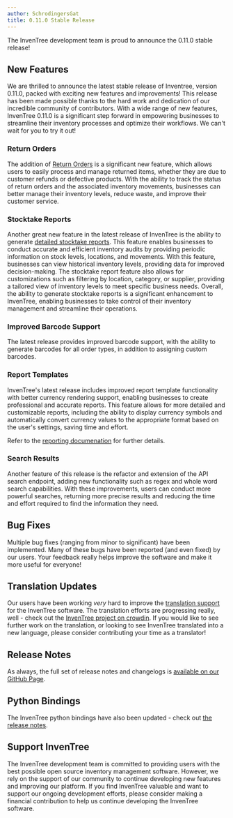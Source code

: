 ```yaml
---
author: SchrodingersGat
title: 0.11.0 Stable Release
---
```


The InvenTree development team is proud to announce the 0.11.0 stable release!

## New Features

We are thrilled to announce the latest stable release of Inventree, version 0.11.0, packed with exciting new features and improvements! This release has been made possible thanks to the hard work and dedication of our incredible community of contributors. With a wide range of new features, InvenTree 0.11.0 is a significant step forward in empowering businesses to streamline their inventory processes and optimize their workflows. We can't wait for you to try it out!

### Return Orders

The addition of [Return Orders](https://docs.inventree.org/en/latest/sell/return/) is a significant new feature, which allows users to easily process and manage returned items, whether they are due to customer refunds or defective products. With the ability to track the status of return orders and the associated inventory movements, businesses can better manage their inventory levels, reduce waste, and improve their customer service.

### Stocktake Reports

Another great new feature in the latest release of InvenTree is the ability to generate [detailed stocktake reports](https://docs.inventree.org/en/latest/part/stocktake/). This feature enables businesses to conduct accurate and efficient inventory audits by providing periodic information on stock levels, locations, and movements. With this feature, businesses can view historical inventory levels, providing data for improved decision-making. The stocktake report feature also allows for customizations such as filtering by location, category, or supplier, providing a tailored view of inventory levels to meet specific business needs. Overall, the ability to generate stocktake reports is a significant enhancement to InvenTree, enabling businesses to take control of their inventory management and streamline their operations.

### Improved Barcode Support

The latest release provides improved barcode support, with the ability to generate barcodes for all order types, in addition to assigning custom barcodes.

### Report Templates

InvenTree's latest release includes improved report template functionality with better currency rendering support, enabling businesses to create professional and accurate reports. This feature allows for more detailed and customizable reports, including the ability to display currency symbols and automatically convert currency values to the appropriate format based on the user's settings, saving time and effort.

Refer to the [reporting documenation](https://docs.inventree.org/en/latest/report/report/) for further details.

### Search Results

Another feature of this release is the refactor and extension of the API search endpoint, adding new functionality such as regex and whole word search capabilities. With these improvements, users can conduct more powerful searches, returning more precise results and reducing the time and effort required to find the information they need. 

## Bug Fixes

Multiple bug fixes (ranging from minor to significant) have been implemented. Many of these bugs have been reported (and even fixed) by our users. Your feedback really helps improve the software and make it more useful for everyone!

## Translation Updates

Our users have been working *very* hard to improve the [translation support](../contribute.md#translate) for the InvenTree software. The translation efforts are progressing really, well - check out the [InvenTree project on crowdin](https://crowdin.com/project/inventree). If you would like to see further work on the translation, or looking to see InvenTree translated into a new language, please consider contributing your time as a translator!

## Release Notes

As always, the full set of release notes and changelogs is [available on our GitHub Page](https://github.com/inventree/InvenTree/releases/tag/0.11.0).

## Python Bindings

The InvenTree python bindings have also been updated - check out [the release notes](https://github.com/inventree/inventree-python/releases/tag/0.11.0).

## Support InvenTree

The InvenTree development team is committed to providing users with the best possible open source inventory management software. However, we rely on the support of our community to continue developing new features and improving our platform. If you find InvenTree valuable and want to support our ongoing development efforts, please consider making a financial contribution to help us continue developing the InvenTree software.